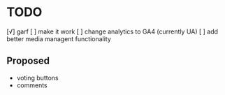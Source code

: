 TODO
====

[√] garf
[ ] make it work
[ ] change analytics to GA4 (currently UA)
[ ] add better media managent functionality

Proposed
--------

- voting buttons
- comments
